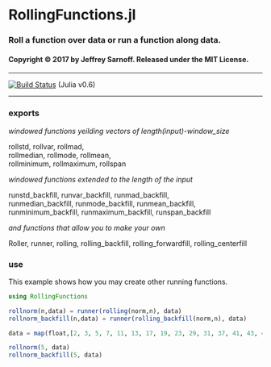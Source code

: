 # RollingFunctions.jl

### Roll a function over data or run a function along data.

#### Copyright © 2017 by Jeffrey Sarnoff.  Released under the MIT License.

-----

[![Build Status](https://travis-ci.org/JeffreySarnoff/RollingFunctions.jl.svg?branch=master)](https://travis-ci.org/JeffreySarnoff/RollingFunctions.jl)   (Julia v0.6)

-----

### exports

*windowed functions yeilding vectors of length(input)-window_size* 

rollstd, rollvar, rollmad,    
rollmedian, rollmode, rollmean,     
rollminimum, rollmaximum, rollspan         

*windowed functions extended to the length of the input*

runstd_backfill, runvar_backfill, runmad_backfill,     
runmedian_backfill, runmode_backfill, runmean_backfill,     
runminimum_backfill, runmaximum_backfill, runspan_backfill         

*and functions that allow you to make your own*    

Roller, runner, rolling, rolling_backfill, rolling_forwardfill, rolling_centerfill

### use

This example shows how you may create other running functions.

```julia
using RollingFunctions

rollnorm(n,data) = runner(rolling(norm,n), data)
rollnorm_backfill(n,data) = runner(rolling_backfill(norm,n), data)

data = map(float,[2, 3, 5, 7, 11, 13, 17, 19, 23, 29, 31, 37, 41, 43, 47]);

rollnorm(5, data)
rollnorm_backfill(5, data)

```


